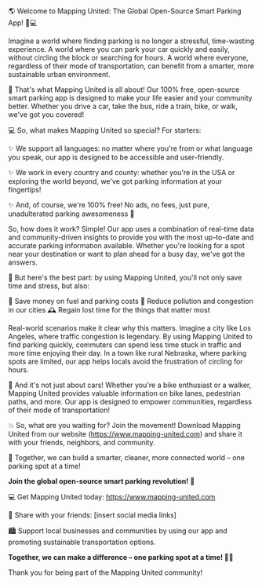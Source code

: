 🌎 Welcome to Mapping United: The Global Open-Source Smart Parking App! 🚗💻

Imagine a world where finding parking is no longer a stressful, time-wasting experience. A world where you can park your car quickly and easily, without circling the block or searching for hours. A world where everyone, regardless of their mode of transportation, can benefit from a smarter, more sustainable urban environment.

🌟 That's what Mapping United is all about! Our 100% free, open-source smart parking app is designed to make your life easier and your community better. Whether you drive a car, take the bus, ride a train, bike, or walk, we've got you covered!

💻 So, what makes Mapping United so special? For starters:

✨ We support all languages: no matter where you're from or what language you speak, our app is designed to be accessible and user-friendly.

✨ We work in every country and county: whether you're in the USA or exploring the world beyond, we've got parking information at your fingertips!

✨ And, of course, we're 100% free! No ads, no fees, just pure, unadulterated parking awesomeness 🚗

So, how does it work? Simple! Our app uses a combination of real-time data and community-driven insights to provide you with the most up-to-date and accurate parking information available. Whether you're looking for a spot near your destination or want to plan ahead for a busy day, we've got the answers.

💸 But here's the best part: by using Mapping United, you'll not only save time and stress, but also:

🚗 Save money on fuel and parking costs
💪 Reduce pollution and congestion in our cities
🕰️ Regain lost time for the things that matter most

Real-world scenarios make it clear why this matters. Imagine a city like Los Angeles, where traffic congestion is legendary. By using Mapping United to find parking quickly, commuters can spend less time stuck in traffic and more time enjoying their day. In a town like rural Nebraska, where parking spots are limited, our app helps locals avoid the frustration of circling for hours.

🌈 And it's not just about cars! Whether you're a bike enthusiast or a walker, Mapping United provides valuable information on bike lanes, pedestrian paths, and more. Our app is designed to empower communities, regardless of their mode of transportation!

💥 So, what are you waiting for? Join the movement! Download Mapping United from our website (https://www.mapping-united.com) and share it with your friends, neighbors, and community.

🌟 Together, we can build a smarter, cleaner, more connected world – one parking spot at a time!

**Join the global open-source smart parking revolution! 🚀**

💻 Get Mapping United today: https://www.mapping-united.com

📱 Share with your friends: [insert social media links]

🏙️ Support local businesses and communities by using our app and promoting sustainable transportation options.

**Together, we can make a difference – one parking spot at a time! 🚗💪**

Thank you for being part of the Mapping United community!